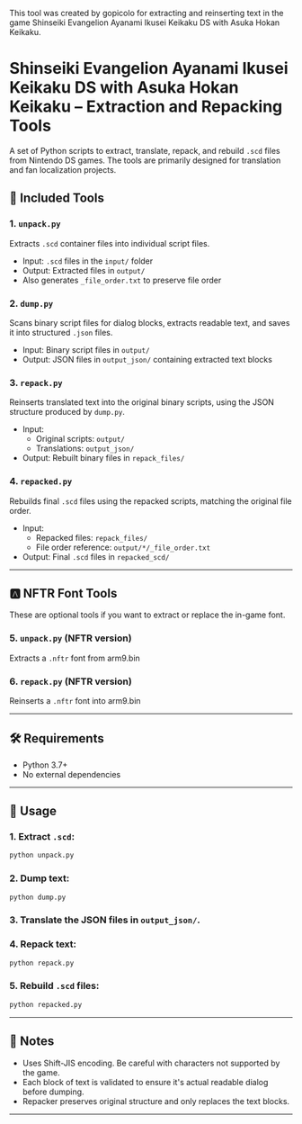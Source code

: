 This tool was created by gopicolo for extracting and reinserting text in the game Shinseiki Evangelion Ayanami Ikusei Keikaku DS with Asuka Hokan Keikaku.

# Shinseiki Evangelion Ayanami Ikusei Keikaku DS with Asuka Hokan Keikaku – Extraction and Repacking Tools
A set of Python scripts to extract, translate, repack, and rebuild `.scd` files from Nintendo DS games. The tools are primarily designed for translation and fan localization projects.

## 📁 Included Tools

### 1. `unpack.py`
Extracts `.scd` container files into individual script files.

- Input: `.scd` files in the `input/` folder
- Output: Extracted files in `output/`
- Also generates `_file_order.txt` to preserve file order

### 2. `dump.py`
Scans binary script files for dialog blocks, extracts readable text, and saves it into structured `.json` files.

- Input: Binary script files in `output/`
- Output: JSON files in `output_json/` containing extracted text blocks

### 3. `repack.py`
Reinserts translated text into the original binary scripts, using the JSON structure produced by `dump.py`.

- Input:
  - Original scripts: `output/`
  - Translations: `output_json/`
- Output: Rebuilt binary files in `repack_files/`

### 4. `repacked.py`
Rebuilds final `.scd` files using the repacked scripts, matching the original file order.

- Input:
  - Repacked files: `repack_files/`
  - File order reference: `output/*/_file_order.txt`
- Output: Final `.scd` files in `repacked_scd/`

---

## 🅰️ NFTR Font Tools

These are optional tools if you want to extract or replace the in-game font.

### 5. `unpack.py` (NFTR version)
Extracts a `.nftr` font from arm9.bin

### 6. `repack.py` (NFTR version)
Reinserts a `.nftr` font into arm9.bin

---

## 🛠 Requirements

- Python 3.7+
- No external dependencies

---

## 🧪 Usage

### 1. Extract `.scd`:
```bash
python unpack.py
```

### 2. Dump text:
```bash
python dump.py
```

### 3. Translate the JSON files in `output_json/`.

### 4. Repack text:
```bash
python repack.py
```

### 5. Rebuild `.scd` files:
```bash
python repacked.py
```

---

## 📌 Notes

- Uses Shift-JIS encoding. Be careful with characters not supported by the game.
- Each block of text is validated to ensure it's actual readable dialog before dumping.
- Repacker preserves original structure and only replaces the text blocks.

---
